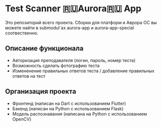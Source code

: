 # Test Scanner 🇷🇺Aurora🇷🇺 App
Это репозиторий всего проекта. Сборки для платформ и Аврора ОС вы можете найти в submodul`ах aurora-app и aurora-app-special соотвественно.

## Описание функционала

- Авторизация преподавателя (логин, пароль, номер теста)
- Возможность сделать фотографию теста
- Измененение правильных ответов теста / добавление правильных ответов на тест

## Организация проекта

- Фронтенд (написан на Dart с использованием Flutter)
- Бэкенд (написан на Python c использованием Flask)
- Модель распознавания (написана на Python с использованием OpenCV)
